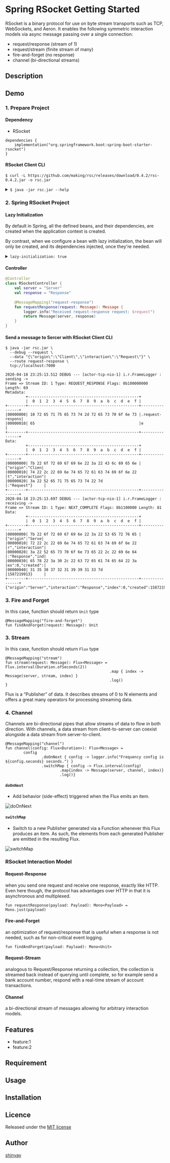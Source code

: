 # Spring RSocket Getting Started

RSocket is a binary protocol for use on byte stream transports such as TCP, WebSockets, and Aeron.
It enables the following symmetric interaction models via async message passing over a single connection:

- request/response (stream of 1)
- request/stream (finite stream of many)
- fire-and-forget (no response)
- channel (bi-directional streams)

## Description

## Demo
### 1. Prepare Project
#### Dependency

- RSocket
```
dependencies {
	implementation("org.springframework.boot:spring-boot-starter-rsocket")
}
```

#### RSocket Client CLI

```
$ curl -L https://github.com/making/rsc/releases/download/0.4.2/rsc-0.4.2.jar -o rsc.jar
```

<details>
<summary><code>$ java -jar rsc.jar --help</code></summary>
<pre>
<code>
$ java -jar rsc.jar --help

usage: rsc Uri [Options]

Non-option arguments:
[String: Uri]

Option                              Description
------                              -----------
--channel                           Shortcut of --im REQUEST_CHANNEL
-d, --data [String]                 Data. Use '-' to read data from
                                      standard input. (default: )
--dataMimeType, --dmt [String]      MimeType for data (default:
                                      application/json)
--debug                             Enable FrameLogger
--delayElements [Long]              Enable delayElements(delay) in milli
                                      seconds
--fnf                               Shortcut of --im FIRE_AND_FORGET
--help                              Print help
--im, --interactionModel            InteractionModel (default:
  [InteractionModel]                  REQUEST_RESPONSE)
--limitRate [Integer]               Enable limitRate(rate)
--log [String]                      Enable log()
-m, --metadata [String]             Metadata (default: )
--metadataMimeType, --mmt [String]  MimeType for metadata (default:
                                      text/plain)
-q, --quiet                         Disable the output on next
-r, --route [String]                Routing Metadata Extension
--request                           Shortcut of --im REQUEST_RESPONSE
--resume [Integer]                  Enable resume. Resume session duration
                                      can be configured in seconds. Unless
                                      the duration is specified, the
                                      default value (2min) is used.
-s, --setup [String]                Setup payload
--show-system-properties            Show SystemProperties for troubleshoot
--stacktrace                        Show Stacktrace when an exception
                                      happens
--stream                            Shortcut of --im REQUEST_STREAM
--take [Integer]                    Enable take(n)
-v, --version                       Print version
-w, --wiretap                       Enable wiretap
</code>
</pre>
</details>

### 2. Spring RSocket Project
#### Lazy Initialization
By default in Spring, all the defined beans, and their dependencies, are created when the application context is created.

By contrast, when we configure a bean with lazy initialization, the bean will only be created, and its dependencies injected, once they're needed.

<details>
<summary><code>lazy-initialization: true</code></summary>
<pre><code>
spring:
  main:
    lazy-initialization: true
</code></pre>
</details>

#### Controller
```kotlin
@Controller
class RSocketController {
    val server = "Server"
    val response = "Response"
    
    @MessageMapping("request-response")
    fun requestResponse(request: Message): Message {
        logger.info("Received request-response request: $request")
        return Message(server, response)
    }
}
```

#### Send a message to Sercer with RSocket Client CLI
```
$ java -jar rsc.jar \
  --debug --request \
  --data "{\"origin\":\"Client\",\"interaction\":\"Request\"}" \
  --route request-response \
  tcp://localhost:7000
```
```
2020-04-18 23:25:13.512 DEBUG --- [actor-tcp-nio-1] i.r.FrameLogger : sending ->
Frame => Stream ID: 1 Type: REQUEST_RESPONSE Flags: 0b100000000 Length: 69
Metadata:
         +-------------------------------------------------+
         |  0  1  2  3  4  5  6  7  8  9  a  b  c  d  e  f |
+--------+-------------------------------------------------+----------------+
|00000000| 10 72 65 71 75 65 73 74 2d 72 65 73 70 6f 6e 73 |.request-respons|
|00000010| 65                                              |e               |
+--------+-------------------------------------------------+----------------+
Data:
         +-------------------------------------------------+
         |  0  1  2  3  4  5  6  7  8  9  a  b  c  d  e  f |
+--------+-------------------------------------------------+----------------+
|00000000| 7b 22 6f 72 69 67 69 6e 22 3a 22 43 6c 69 65 6e |{"origin":"Clien|
|00000010| 74 22 2c 22 69 6e 74 65 72 61 63 74 69 6f 6e 22 |t","interaction"|
|00000020| 3a 22 52 65 71 75 65 73 74 22 7d                |:"Request"}     |
+--------+-------------------------------------------------+----------------+
2020-04-18 23:25:13.697 DEBUG --- [actor-tcp-nio-1] i.r.FrameLogger : receiving ->
Frame => Stream ID: 1 Type: NEXT_COMPLETE Flags: 0b1100000 Length: 81
Data:
         +-------------------------------------------------+
         |  0  1  2  3  4  5  6  7  8  9  a  b  c  d  e  f |
+--------+-------------------------------------------------+----------------+
|00000000| 7b 22 6f 72 69 67 69 6e 22 3a 22 53 65 72 76 65 |{"origin":"Serve|
|00000010| 72 22 2c 22 69 6e 74 65 72 61 63 74 69 6f 6e 22 |r","interaction"|
|00000020| 3a 22 52 65 73 70 6f 6e 73 65 22 2c 22 69 6e 64 |:"Response","ind|
|00000030| 65 78 22 3a 30 2c 22 63 72 65 61 74 65 64 22 3a |ex":0,"created":|
|00000040| 31 35 38 37 32 31 39 39 31 33 7d                |1587219913}     |
+--------+-------------------------------------------------+----------------+
{"origin":"Server","interaction":"Response","index":0,"created":1587219913}
```

### 3. Fire and Forget
In this case, function should return `Unit` type
```
@MessageMapping("fire-and-forget")
fun findAndForget(request: Message): Unit
```

### 3. Stream
In this case, function should return `Flux` type
```
@MessageMapping("stream")
fun stream(request: Message): Flux<Message> = Flux.interval(Duration.ofSeconds(2))
                                              .map { index -> Message(server, stream, index) }
                                              .log()
}
```

Flux is a “Publisher” of data. It describes streams of 0 to N elements and offers a great many operators for processing streaming data.

### 4. Channel
Channels are bi-directional pipes that allow streams of data to flow in both direction.
With channels, a data stream from client-to-server can coexist alongside a data stream from server-to-client.

```
@MessageMapping("channel")
fun channel(config: Flux<Duration>): Flux<Message> =
        config
                .doOnNext { config -> logger.info("Frequency config is ${config.seconds} seconds.") }
                .switchMap { config -> Flux.interval(config)
                        .map{index -> Message(server, channel, index)}
                        .log()}
```

#### `doOnNext`
- Add behavior (side-effect) triggered when the Flux emits an item.

![doOnNext](https://projectreactor.io/docs/core/release/api/reactor/core/publisher/doc-files/marbles/doOnNextForFlux.svg)

#### `switchMap`
- Switch to a new Publisher generated via a Function whenever this Flux produces an item. As such, the elements from each generated Publisher are emitted in the resulting Flux.

![switchMap](https://projectreactor.io/docs/core/release/api/reactor/core/publisher/doc-files/marbles/switchMap.svg)

### RSocket Interaction Model
#### Request-Response
when you send one request and receive one response, exactly like HTTP. Even here though, the protocol has advantages over HTTP in that it is asynchronous and multiplexed.

```
fun requestResponse(payload: Payload): Mono<Payload> = Mono.just(payload)
```

#### Fire-and-Forget
an optimization of request/response that is useful when a response is not needed, such as for non-critical event logging.

```
fun findAndForget(payload: Payload): Mono<Unit>
```

#### Request-Stream
analogous to Request/Response returning a collection, the collection is streamed back instead of querying until complete, so for example send a bank account number, respond with a real-time stream of account transactions.
#### Channel
a bi-directional stream of messages allowing for arbitrary interaction models.
## Features

- feature:1
- feature:2

## Requirement

## Usage

## Installation

## Licence

Released under the [MIT license](https://gist.githubusercontent.com/shinyay/56e54ee4c0e22db8211e05e70a63247e/raw/34c6fdd50d54aa8e23560c296424aeb61599aa71/LICENSE)

## Author

[shinyay](https://github.com/shinyay)
